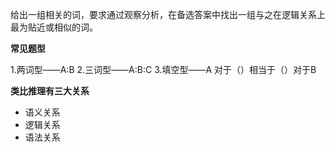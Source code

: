 给出一组相关的词，要求通过观察分析，在备选答案中找出一组与之在逻辑关系上最为贴近或相似的词。

**常见题型**

1.两词型——A∶B 
2.三词型——A∶B∶C 
3.填空型——A 对于（）相当于（）对于B

**类比推理有三大关系**

- 语义关系
- 逻辑关系
- 语法关系